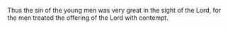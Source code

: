 Thus the sin of the young men was very great in the sight of the Lord, for the men treated the offering of the Lord with contempt.
